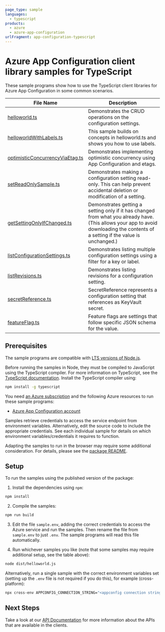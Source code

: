 ```yaml
---
page_type: sample
languages:
  - typescript
products:
  - azure
  - azure-app-configuration
urlFragment: app-configuration-typescript
---
```


# Azure App Configuration client library samples for TypeScript

These sample programs show how to use the TypeScript client libraries for Azure App Configuration in some common scenarios.

| **File Name**                                                   | **Description**                                                                                                                                                                    |
| --------------------------------------------------------------- | ---------------------------------------------------------------------------------------------------------------------------------------------------------------------------------- |
| [helloworld.ts][helloworld]                                     | Demonstrates the CRUD operations on the configuration settings.                                                                                                                    |
| [helloworldWithLabels.ts][helloworldwithlabels]                 | This sample builds on concepts in helloworld.ts and shows you how to use labels.                                                                                                   |
| [optimisticConcurrencyViaEtag.ts][optimisticconcurrencyviaetag] | Demonstrates implementing optimistic concurrency using App Configuration and etags.                                                                                                |
| [setReadOnlySample.ts][setreadonlysample]                       | Demonstrates making a configuration setting read-only. This can help prevent accidental deletion or modification of a setting.                                                     |
| [getSettingOnlyIfChanged.ts][getsettingonlyifchanged]           | Demonstrates getting a setting only if it has changed from what you already have. (This allows your app to avoid downloading the contents of a setting if the value is unchanged.) |
| [listConfigurationSettings.ts][listconfigurationsettings]       | Demonstrates listing multiple configuration settings using a filter for a key or label.                                                                                            |
| [listRevisions.ts][listrevisions]                               | Demonstrates listing revisions for a configuration setting.                                                                                                                        |
| [secretReference.ts][secretreference]                           | SecretReference represents a configuration setting that references as KeyVault secret.                                                                                             |
| [featureFlag.ts][featureflag]                                   | Feature flags are settings that follow specific JSON schema for the value.                                                                                                         |

## Prerequisites

The sample programs are compatible with [LTS versions of Node.js](https://nodejs.org/about/releases/).

Before running the samples in Node, they must be compiled to JavaScript using the TypeScript compiler. For more information on TypeScript, see the [TypeScript documentation][typescript]. Install the TypeScript compiler using:

```bash
npm install -g typescript
```

You need [an Azure subscription][freesub] and the following Azure resources to run these sample programs:

- [Azure App Configuration account][createinstance_azureappconfigurationaccount]

Samples retrieve credentials to access the service endpoint from environment variables. Alternatively, edit the source code to include the appropriate credentials. See each individual sample for details on which environment variables/credentials it requires to function.

Adapting the samples to run in the browser may require some additional consideration. For details, please see the [package README][package].

## Setup

To run the samples using the published version of the package:

1. Install the dependencies using `npm`:

```bash
npm install
```

2. Compile the samples:

```bash
npm run build
```

3. Edit the file `sample.env`, adding the correct credentials to access the Azure service and run the samples. Then rename the file from `sample.env` to just `.env`. The sample programs will read this file automatically.

4. Run whichever samples you like (note that some samples may require additional setup, see the table above):

```bash
node dist/helloworld.js
```

Alternatively, run a single sample with the correct environment variables set (setting up the `.env` file is not required if you do this), for example (cross-platform):

```bash
npx cross-env APPCONFIG_CONNECTION_STRING="<appconfig connection string>" node dist/helloworld.js
```

## Next Steps

Take a look at our [API Documentation][apiref] for more information about the APIs that are available in the clients.

[helloworld]: https://github.com/Azure/azure-sdk-for-js/blob/main/sdk/appconfiguration/app-configuration/samples/v1/typescript/src/helloworld.ts
[helloworldwithlabels]: https://github.com/Azure/azure-sdk-for-js/blob/main/sdk/appconfiguration/app-configuration/samples/v1/typescript/src/helloworldWithLabels.ts
[optimisticconcurrencyviaetag]: https://github.com/Azure/azure-sdk-for-js/blob/main/sdk/appconfiguration/app-configuration/samples/v1/typescript/src/optimisticConcurrencyViaEtag.ts
[setreadonlysample]: https://github.com/Azure/azure-sdk-for-js/blob/main/sdk/appconfiguration/app-configuration/samples/v1/typescript/src/setReadOnlySample.ts
[getsettingonlyifchanged]: https://github.com/Azure/azure-sdk-for-js/blob/main/sdk/appconfiguration/app-configuration/samples/v1/typescript/src/getSettingOnlyIfChanged.ts
[listconfigurationsettings]: https://github.com/Azure/azure-sdk-for-js/blob/main/sdk/appconfiguration/app-configuration/samples/v1/typescript/src/listConfigurationSettings.ts
[listrevisions]: https://github.com/Azure/azure-sdk-for-js/blob/main/sdk/appconfiguration/app-configuration/samples/v1/typescript/src/listRevisions.ts
[secretreference]: https://github.com/Azure/azure-sdk-for-js/blob/main/sdk/appconfiguration/app-configuration/samples/v1/typescript/src/secretReference.ts
[featureflag]: https://github.com/Azure/azure-sdk-for-js/blob/main/sdk/appconfiguration/app-configuration/samples/v1/typescript/src/featureFlag.ts
[apiref]: https://docs.microsoft.com/javascript/api/@azure/app-configuration
[freesub]: https://azure.microsoft.com/free/
[createinstance_azureappconfigurationaccount]: https://docs.microsoft.com/azure/azure-app-configuration/quickstart-aspnet-core-app?tabs=core5x#create-an-app-configuration-store
[package]: https://github.com/Azure/azure-sdk-for-js/tree/main/sdk/appconfiguration/app-configuration/README.md
[typescript]: https://www.typescriptlang.org/docs/home.html
